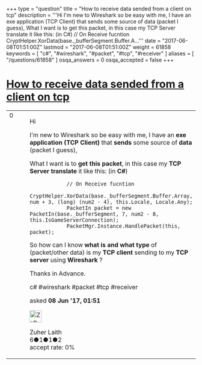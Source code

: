 +++
type = "question"
title = "How to receive data sended from a client on tcp"
description = '''Hi  I&#x27;m new to Wireshark so be easy with me, I have an exe application (TCP Client) that sends some source of data (packet I guess), What I want is to get this packet, in this case my TCP Server translate it like this: (in C#)  // On Receive fucntion  CryptHelper.XorData(base._bufferSegment.Buffer.A...'''
date = "2017-06-08T01:51:00Z"
lastmod = "2017-06-08T01:51:00Z"
weight = 61858
keywords = [ "c#", "#wireshark", "#packet", "#tcp", "#receiver" ]
aliases = [ "/questions/61858" ]
osqa_answers = 0
osqa_accepted = false
+++

<div class="headNormal">

# [How to receive data sended from a client on tcp](/questions/61858/how-to-receive-data-sended-from-a-client-on-tcp)

</div>

<div id="main-body">

<div id="askform">

<table id="question-table" style="width:100%;"><colgroup><col style="width: 50%" /><col style="width: 50%" /></colgroup><tbody><tr class="odd"><td style="width: 30px; vertical-align: top"><div class="vote-buttons"><span id="post-61858-upvote" class="ajax-command post-vote up" rel="nofollow" title="I like this post (click again to cancel)"> </span><div id="post-61858-score" class="post-score" title="current number of votes">0</div><span id="post-61858-downvote" class="ajax-command post-vote down" rel="nofollow" title="I dont like this post (click again to cancel)"> </span> <span id="favorite-mark" class="ajax-command favorite-mark" rel="nofollow" title="mark/unmark this question as favorite (click again to cancel)"> </span><div id="favorite-count" class="favorite-count"></div></div></td><td><div id="item-right"><div class="question-body"><p>Hi</p><p>I'm new to Wireshark so be easy with me, I have an <strong>exe application (TCP Client)</strong> that <strong>sends</strong> some source of <strong>data</strong> (packet I guess),</p><p>What I want is to <strong>get this packet</strong>, in this case my <strong>TCP Server translate</strong> it like this: (in <strong>C#</strong>)</p><pre><code>            // On Receive fucntion
            CryptHelper.XorData(base._bufferSegment.Buffer.Array, num + 3, (long) (num2 - 4), this.Locale, Locale.Any);
            PacketIn packet = new PacketIn(base._bufferSegment, 7, num2 - 8, this.IsGameServerConnection);
            PacketMgr.Instance.HandlePacket(this, packet);</code></pre><p>So how can I know <strong>what is and what type</strong> of (packet/other data) is my <strong>TCP client</strong> sending to my <strong>TCP server</strong> using <strong>Wireshark</strong> ?</p><p>Thanks in Advance.</p></div><div id="question-tags" class="tags-container tags"><span class="post-tag tag-link-c#" rel="tag" title="see questions tagged &#39;c#&#39;">c#</span> <span class="post-tag tag-link-#wireshark" rel="tag" title="see questions tagged &#39;#wireshark&#39;">#wireshark</span> <span class="post-tag tag-link-#packet" rel="tag" title="see questions tagged &#39;#packet&#39;">#packet</span> <span class="post-tag tag-link-#tcp" rel="tag" title="see questions tagged &#39;#tcp&#39;">#tcp</span> <span class="post-tag tag-link-#receiver" rel="tag" title="see questions tagged &#39;#receiver&#39;">#receiver</span></div><div id="question-controls" class="post-controls"></div><div class="post-update-info-container"><div class="post-update-info post-update-info-user"><p>asked <strong>08 Jun '17, 01:51</strong></p><img src="https://secure.gravatar.com/avatar/94de119891699f2d75e0453019370652?s=32&amp;d=identicon&amp;r=g" class="gravatar" width="32" height="32" alt="Zuher%20Laith&#39;s gravatar image" /><p><span>Zuher Laith</span><br />
<span class="score" title="6 reputation points">6</span><span title="1 badges"><span class="badge1">●</span><span class="badgecount">1</span></span><span title="1 badges"><span class="silver">●</span><span class="badgecount">1</span></span><span title="2 badges"><span class="bronze">●</span><span class="badgecount">2</span></span><br />
<span class="accept_rate" title="Rate of the user&#39;s accepted answers">accept rate:</span> <span title="Zuher Laith has no accepted answers">0%</span></p></div></div><div id="comments-container-61858" class="comments-container"></div><div id="comment-tools-61858" class="comment-tools"></div><div class="clear"></div><div id="comment-61858-form-container" class="comment-form-container"></div><div class="clear"></div></div></td></tr></tbody></table>

</div>

</div>

